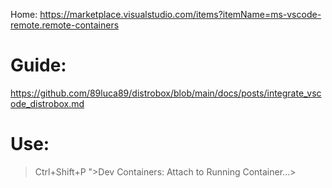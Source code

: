 Home: https://marketplace.visualstudio.com/items?itemName=ms-vscode-remote.remote-containers

# Guide:
https://github.com/89luca89/distrobox/blob/main/docs/posts/integrate_vscode_distrobox.md

# Use:
>Ctrl+Shift+P
>">Dev Containers: Attach to Running Container...>
